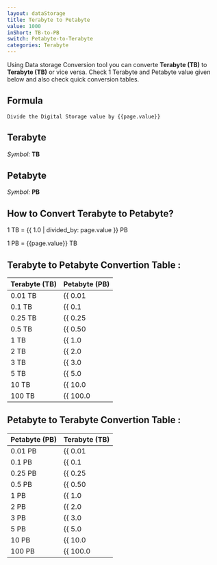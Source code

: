 ```yaml
---
layout: dataStorage
title: Terabyte to Petabyte
value: 1000
inShort: TB-to-PB
switch: Petabyte-to-Terabyte
categories: Terabyte
---
```


Using Data storage Conversion tool you can converte **Terabyte (TB)** to **Terabyte (TB)** or vice versa. Check 1 Terabyte and Petabyte value given below and also check quick conversion tables.

## Formula
`Divide the Digital Storage value by {{page.value}}`

## Terabyte
*Symbol:* **TB**

## Petabyte
*Symbol:* **PB**

## How to Convert Terabyte to Petabyte?

1 TB = {{ 1.0 | divided_by: page.value }} PB

1 PB = {{page.value}} TB


## Terabyte to Petabyte Convertion Table :

| Terabyte (TB) | Petabyte (PB) |
| ---- | ---- |
| 0.01 TB | {{ 0.01 | divided_by: page.value }} PB |
| 0.1 TB | {{ 0.1 | divided_by: page.value }} PB |
| 0.25 TB | {{ 0.25 | divided_by: page.value }} PB |
| 0.5 TB | {{ 0.50 | divided_by: page.value }} PB |
| 1 TB | {{ 1.0 | divided_by: page.value }} PB |
| 2 TB | {{ 2.0 | divided_by: page.value }} PB |
| 3 TB | {{ 3.0 | divided_by: page.value }} PB |
| 5 TB | {{ 5.0 | divided_by: page.value }} PB |
| 10 TB | {{ 10.0 | divided_by: page.value }} PB |
| 100 TB | {{ 100.0 | divided_by: page.value }} PB |

## Petabyte to Terabyte Convertion Table :

| Petabyte (PB) | Terabyte (TB) |
| ---- | ---- |
| 0.01 PB | {{ 0.01 | times: page.value }} TB |
| 0.1 PB | {{ 0.1 | times: page.value }} TB |
| 0.25 PB | {{ 0.25 | times: page.value }} TB |
| 0.5 PB | {{ 0.50 | times: page.value }} TB |
| 1 PB | {{ 1.0 | times: page.value }} TB |
| 2 PB | {{ 2.0 | times: page.value }} TB |
| 3 PB | {{ 3.0 | times: page.value }} TB |
| 5 PB | {{ 5.0 | times: page.value }} TB |
| 10 PB | {{ 10.0 | times: page.value }} TB |
| 100 PB | {{ 100.0 | times: page.value }} TB |


<script>
document.getElementById('selectInput')[16].selected = true
document.getElementById('selectOutput')[20].selected = true
</script>
